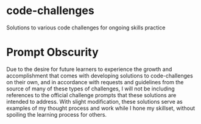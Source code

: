 # code-challenges
Solutions to various code challenges for ongoing skills practice

# Prompt Obscurity
Due to the desire for future learners to experience the growth and accomplishment that comes with developing solutions to code-challenges on their own, and in accordance with requests and guidelines from the source of many of these types of challenges, I will not be including references to the official challenge prompts that these solutions are intended to address. With slight modification, these solutions serve as examples of my thought process and work while I hone my skillset, without spoiling the learning process for others. 
